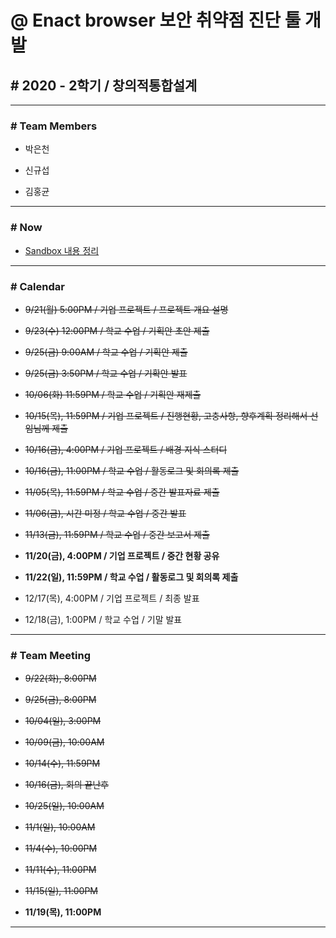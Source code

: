 # @ Enact browser 보안 취약점 진단 툴 개발

## # 2020 - 2학기 / 창의적통합설계

---

### # Team Members

* 박은천

* 신규섭

* 김홍균

---

### # Now

* [Sandbox 내용 정리](https://docs.google.com/document/d/12-ySjZlVeRPzKx2E05hHNnvynYF3fYzTVJ0bB4TatWg/edit)

---

### # Calendar

* ~~9/21(월) 5:00PM / 기업 프로젝트 / 프로젝트 개요 설명~~

* ~~9/23(수) 12:00PM / 학교 수업 / 기획안 초안 제출~~

* ~~9/25(금) 9:00AM / 학교 수업 / 기획안 제출~~

* ~~9/25(금) 3:50PM / 학교 수업 / 기확안 발표~~

* ~~10/06(화) 11:59PM / 학교 수업 / 기획안 재제출~~

* ~~10/15(목), 11:59PM / 기업 프로젝트 / 진행현황, 고충사항, 향후계획 정리해서 선임님께 제출~~

* ~~10/16(금), 4:00PM / 기업 프로젝트 / 배경 지식 스터디~~

* ~~10/16(금), 11:00PM / 학교 수업 / 활동로그 및 회의록 제출~~

* ~~11/05(목), 11:59PM / 학교 수업 / 중간 발표자료 제출~~

* ~~11/06(금), 시간 미정 / 학교 수업 / 중간 발표~~

* ~~11/13(금), 11:59PM / 학교 수업 / 중간 보고서 제출~~

* __11/20(금), 4:00PM / 기업 프로젝트 / 중간 현황 공유__

* __11/22(일), 11:59PM / 학교 수업 / 활동로그 및 회의록 제출__

* 12/17(목), 4:00PM / 기업 프로젝트 / 최종 발표

* 12/18(금), 1:00PM / 학교 수업 / 기말 발표

---

### # Team Meeting

* ~~9/22(화), 8:00PM~~

* ~~9/25(금), 8:00PM~~

* ~~10/04(일), 3:00PM~~

* ~~10/09(금), 10:00AM~~

* ~~10/14(수), 11:59PM~~

* ~~10/16(금), 회의 끝난후~~

* ~~10/25(일), 10:00AM~~

* ~~11/1(일), 10:00AM~~

* ~~11/4(수), 10:00PM~~

* ~~11/11(수), 11:00PM~~

* ~~11/15(일), 11:00PM~~

* __11/19(목), 11:00PM__

---
